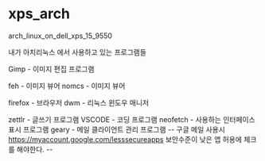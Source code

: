 # xps_arch
arch_linux_on_dell_xps_15_9550

내가 아치리눅스 에서 사용하고 있는 프로그램들 


Gimp - 이미지 편집 프로그램 

feh - 이미지 뷰어
nomcs - 이미지 뷰어

firefox - 브라우저
dwm - 리눅스 윈도우 매니저

zettlr - 글쓰기 프로그램
VSCODE - 코딩 프로그램 
neofetch - 사용하는 인터페이스 표시 프로그램
geary - 메일 클라이언트 관리 프로그램 
-- 구글 메일 사용시 https://myaccount.google.com/lesssecureapps 보안수준이 낮은 앱 허용에 체크를 해야한다. --
